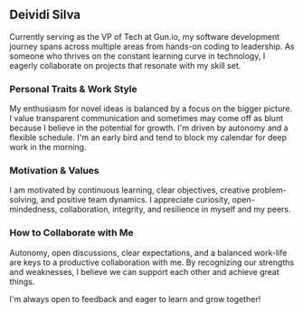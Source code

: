## Deividi Silva
Currently serving as the VP of Tech at Gun.io, my software development journey spans across multiple areas from hands-on coding to leadership. As someone who thrives on the constant learning curve in technology, I eagerly collaborate on projects that resonate with my skill set.

### Personal Traits & Work Style
My enthusiasm for novel ideas is balanced by a focus on the bigger picture. I value transparent communication and sometimes may come off as blunt because I believe in the potential for growth. I'm driven by autonomy and a flexible schedule. I'm an early bird and tend to block my calendar for deep work in the morning.

### Motivation & Values
I am motivated by continuous learning, clear objectives, creative problem-solving, and positive team dynamics. I appreciate curiosity, open-mindedness, collaboration, integrity, and resilience in myself and my peers.

### How to Collaborate with Me
Autonomy, open discussions, clear expectations, and a balanced work-life are keys to a productive collaboration with me. By recognizing our strengths and weaknesses, I believe we can support each other and achieve great things.

I'm always open to feedback and eager to learn and grow together!
